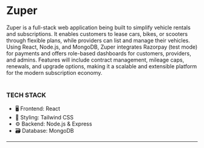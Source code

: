 # Zuper
Zuper is a full-stack web application being built to simplify vehicle rentals and subscriptions. It enables customers to lease cars, bikes, or scooters through flexible plans, while providers can list and manage their vehicles. Using React, Node.js, and MongoDB, Zuper integrates Razorpay (test mode) for payments and offers role-based dashboards for customers, providers, and admins. Features will include contract management, mileage caps, renewals, and upgrade options, making it a scalable and extensible platform for the modern subscription economy.
<br><br>
### TECH STACK
- 🖥️ Frontend: React
- 🎨 Styling: Tailwind CSS
- ⚙️ Backend: Node.js & Express
- 🗃️ Database: MongoDB

---

